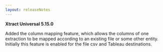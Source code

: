 ```yaml
---
layout: releaseNotes
---
```


**Xtract Universal 5.15.0**

Added the column mapping feature, which allows the columns of one extraction to be mapped according to an existing file or some other entity.
Initially this feature is enabled for the file csv and Tableau destinations.